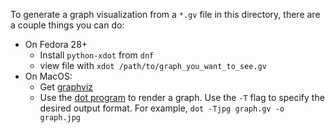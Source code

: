 To generate a graph visualization from a `*.gv` file in this directory, there
are a couple things you can do:
* On Fedora 28+
  * Install `python-xdot` from `dnf`
  * view file with `xdot /path/to/graph_you_want_to_see.gv`
* On MacOS:
  * Get [graphviz](https://graphviz.gitlab.io/download/)
  * Use the [dot program](https://graphviz.gitlab.io/_pages/pdf/dotguide.pdf) to render a graph. Use the `-T` flag to specify the desired output format. For example, `dot -Tjpg graph.gv -o graph.jpg`

